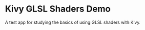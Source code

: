 Kivy GLSL Shaders Demo
======================

A test app for studying the basics of using GLSL shaders with Kivy.
